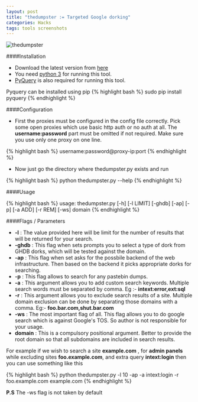 ```yaml
---
layout: post
title: "thedumpster := Targeted Google dorking"
categories: Hacks
tags: tools screenshots
---
```


![thedumpster](http://i39.tinypic.com/28814d0.jpg)

####Installation

- Download the latest version from [here](https://github.com/tunnelshade/thedumpster)
- You need [python 3](http://python.org/) for running this tool.
- [PyQuery](https://pypi.python.org/pypi/pyquery) is also required for running this tool.

Pyquery can be installed using pip
{% highlight bash %}
sudo pip install pyquery
{% endhighlight %}

####Configuration

- First the proxies must be configured in the config file correctly.
Pick some open proxies which use basic http auth or no auth at all. The **username:password** part must be omitted if not required. Make sure you use only one proxy on one line.

{% highlight bash %}
username:password@proxy-ip:port
{% endhighlight %}

- Now just go the directory where thedumpster.py exists and run

{% highlight bash %}
python thedumpster.py --help
{% endhighlight %}

####Usage

{% highlight bash %}
usage: thedumpster.py [-h] [-l LIMIT] [-ghdb] [-ap] [-p] [-a ADD] [-r REM] [-ws] domain
{% endhighlight %}

####Flags / Parameters

- **-l** : The value provided here will be limit for the number of results that will be returned for your search.
- **-ghdb** : This flag when sets prompts you to select a type of dork from GHDB dorks, which will be tested against the domain.
- **-ap** : This flag when set asks for the possbile backend of the
 web infrastructure. Then based on the backend it picks appropriate
dorks for searching.
- **-p** : This flag allows to search for any pastebin dumps.
- **-a** : This argument allows you to add custom search keywords. Multiple search words must be separated by comma. Eg :- **intext:error,ext:sql**
- **-r** : This argument allows you to exclude search results of a
site. Multiple domain exclusion can be done by separating those domains
with a comma. Eg:- **foo.bar.com,shut.bar.com**
- **-ws** : The most important flag of all. This flag allows you to
 do google search which is against Google's TOS. So author is not
responsible for your usage.
- **domain** : This is a compulsory positional argument. Better to
provide the root domain so that all subdomains are included in search
results.

For example if we wish to search a site **example.com** , for **admin panels** while excluding sites **foo.example.com**, and extra query **intext:login** then you can use something like this

{% highlight bash %}
python thedumpster.py -l 10 -ap -a intext:login -r foo.example.com example.com
{% endhighlight %}

**P.S** The -ws flag is not taken by default
